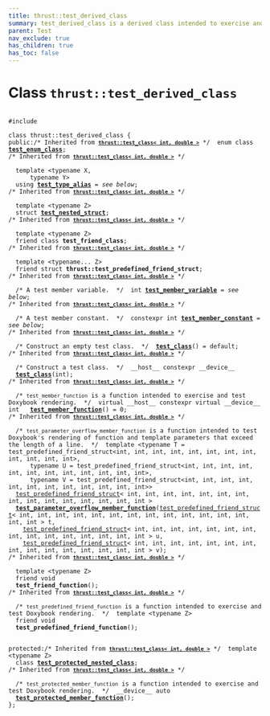 ```yaml
---
title: thrust::test_derived_class
summary: test_derived_class is a derived class intended to exercise and test Doxybook rendering. 
parent: Test
nav_exclude: true
has_children: true
has_toc: false
---
```


# Class `thrust::test_derived_class`

<code class="doxybook">
<span>#include <thrust/doxybook_test.h></span><br>
<span>class thrust::test&#95;derived&#95;class {</span>
<span>public:</span><span class="doxybook-comment">/* Inherited from <code><b><a href="/api/classes/classthrust_1_1test__class.html">thrust::test&#95;class&lt; int, double &gt;</a></b></code> */</span><span>&nbsp;&nbsp;enum class <b><a href="/api/classes/classthrust_1_1test__class.html#enum-test_enum_class">test&#95;enum&#95;class</a></b>;</span>
<span class="doxybook-comment">/* Inherited from <code><b><a href="/api/classes/classthrust_1_1test__class.html">thrust::test&#95;class&lt; int, double &gt;</a></b></code> */</span><br>
<span>&nbsp;&nbsp;template &lt;typename X,</span>
<span>&nbsp;&nbsp;&nbsp;&nbsp;&nbsp;&nbsp;typename Y&gt;</span>
<span>&nbsp;&nbsp;using <b><a href="/api/classes/classthrust_1_1test__class.html#using-test_type_alias">test&#95;type&#95;alias</a></b> = <i>see below</i>;</span>
<span class="doxybook-comment">/* Inherited from <code><b><a href="/api/classes/classthrust_1_1test__class.html">thrust::test&#95;class&lt; int, double &gt;</a></b></code> */</span><br>
<span>&nbsp;&nbsp;template &lt;typename Z&gt;</span>
<span>&nbsp;&nbsp;struct <b><a href="/api/classes/structthrust_1_1test__class_1_1test__nested__struct.html">test&#95;nested&#95;struct</a></b>;</span>
<span class="doxybook-comment">/* Inherited from <code><b><a href="/api/classes/classthrust_1_1test__class.html">thrust::test&#95;class&lt; int, double &gt;</a></b></code> */</span><br>
<span>&nbsp;&nbsp;template &lt;typename Z&gt;</span>
<span>&nbsp;&nbsp;friend class <b>test&#95;friend&#95;class</b>;</span>
<span class="doxybook-comment">/* Inherited from <code><b><a href="/api/classes/classthrust_1_1test__class.html">thrust::test&#95;class&lt; int, double &gt;</a></b></code> */</span><br>
<span>&nbsp;&nbsp;template &lt;typename... Z&gt;</span>
<span>&nbsp;&nbsp;friend struct <b>thrust::test&#95;predefined&#95;friend&#95;struct</b>;</span>
<span class="doxybook-comment">/* Inherited from <code><b><a href="/api/classes/classthrust_1_1test__class.html">thrust::test&#95;class&lt; int, double &gt;</a></b></code> */</span><br>
<span class="doxybook-comment">&nbsp;&nbsp;/* A test member variable.  */</span><span>&nbsp;&nbsp;int <b><a href="/api/classes/classthrust_1_1test__class.html#variable-test_member_variable">test&#95;member&#95;variable</a></b> = <i>see below</i>;</span>
<span class="doxybook-comment">/* Inherited from <code><b><a href="/api/classes/classthrust_1_1test__class.html">thrust::test&#95;class&lt; int, double &gt;</a></b></code> */</span><br>
<span class="doxybook-comment">&nbsp;&nbsp;/* A test member constant.  */</span><span>&nbsp;&nbsp;constexpr int <b><a href="/api/classes/classthrust_1_1test__class.html#variable-test_member_constant">test&#95;member&#95;constant</a></b> = <i>see below</i>;</span>
<span class="doxybook-comment">/* Inherited from <code><b><a href="/api/classes/classthrust_1_1test__class.html">thrust::test&#95;class&lt; int, double &gt;</a></b></code> */</span><br>
<span class="doxybook-comment">&nbsp;&nbsp;/* Construct an empty test class.  */</span><span>&nbsp;&nbsp;<b><a href="/api/classes/classthrust_1_1test__class.html#function-test_class">test&#95;class</a></b>() = default;</span>
<span class="doxybook-comment">/* Inherited from <code><b><a href="/api/classes/classthrust_1_1test__class.html">thrust::test&#95;class&lt; int, double &gt;</a></b></code> */</span><br>
<span class="doxybook-comment">&nbsp;&nbsp;/* Construct a test class.  */</span><span>&nbsp;&nbsp;__host__ constexpr __device__ </span><span>&nbsp;&nbsp;<b><a href="/api/classes/classthrust_1_1test__class.html#function-test_class">test&#95;class</a></b>(int);</span>
<span class="doxybook-comment">/* Inherited from <code><b><a href="/api/classes/classthrust_1_1test__class.html">thrust::test&#95;class&lt; int, double &gt;</a></b></code> */</span><br>
<span class="doxybook-comment">&nbsp;&nbsp;/* <code>test&#95;member&#95;function</code> is a function intended to exercise and test Doxybook rendering.  */</span><span>&nbsp;&nbsp;virtual __host__ constexpr virtual __device__ int </span><span>&nbsp;&nbsp;<b><a href="/api/classes/classthrust_1_1test__class.html#function-test_member_function">test&#95;member&#95;function</a></b>() = 0;</span>
<span class="doxybook-comment">/* Inherited from <code><b><a href="/api/classes/classthrust_1_1test__class.html">thrust::test&#95;class&lt; int, double &gt;</a></b></code> */</span><br>
<span class="doxybook-comment">&nbsp;&nbsp;/* <code>test&#95;parameter&#95;overflow&#95;member&#95;function</code> is a function intended to test Doxybook's rendering of function and template parameters that exceed the length of a line.  */</span><span>&nbsp;&nbsp;template &lt;typename T = test&#95;predefined&#95;friend&#95;struct&lt;int, int, int, int, int, int, int, int, int, int, int, int&gt;,</span>
<span>&nbsp;&nbsp;&nbsp;&nbsp;&nbsp;&nbsp;typename U = test&#95;predefined&#95;friend&#95;struct&lt;int, int, int, int, int, int, int, int, int, int, int, int&gt;,</span>
<span>&nbsp;&nbsp;&nbsp;&nbsp;&nbsp;&nbsp;typename V = test&#95;predefined&#95;friend&#95;struct&lt;int, int, int, int, int, int, int, int, int, int, int, int&gt;&gt;</span>
<span>&nbsp;&nbsp;<a href="/api/classes/structthrust_1_1test__predefined__friend__struct.html">test_predefined_friend_struct</a>< int, int, int, int, int, int, int, int, int, int, int, int, int, int, int > </span><span>&nbsp;&nbsp;<b><a href="/api/classes/classthrust_1_1test__class.html#function-test_parameter_overflow_member_function">test&#95;parameter&#95;overflow&#95;member&#95;function</a></b>(<a href="/api/classes/structthrust_1_1test__predefined__friend__struct.html">test_predefined_friend_struct</a>< int, int, int, int, int, int, int, int, int, int, int, int, int, int, int > t,</span>
<span>&nbsp;&nbsp;&nbsp;&nbsp;<a href="/api/classes/structthrust_1_1test__predefined__friend__struct.html">test_predefined_friend_struct</a>< int, int, int, int, int, int, int, int, int, int, int, int, int, int, int > u,</span>
<span>&nbsp;&nbsp;&nbsp;&nbsp;<a href="/api/classes/structthrust_1_1test__predefined__friend__struct.html">test_predefined_friend_struct</a>< int, int, int, int, int, int, int, int, int, int, int, int, int, int, int > v);</span>
<span class="doxybook-comment">/* Inherited from <code><b><a href="/api/classes/classthrust_1_1test__class.html">thrust::test&#95;class&lt; int, double &gt;</a></b></code> */</span><br>
<span>&nbsp;&nbsp;template &lt;typename Z&gt;</span>
<span>&nbsp;&nbsp;friend void </span>
<span>&nbsp;&nbsp;<b>test&#95;friend&#95;function</b>();</span>
<span class="doxybook-comment">/* Inherited from <code><b><a href="/api/classes/classthrust_1_1test__class.html">thrust::test&#95;class&lt; int, double &gt;</a></b></code> */</span><br>
<span class="doxybook-comment">&nbsp;&nbsp;/* <code>test&#95;predefined&#95;friend&#95;function</code> is a function intended to exercise and test Doxybook rendering.  */</span><span>&nbsp;&nbsp;template &lt;typename Z&gt;</span>
<span>&nbsp;&nbsp;friend void </span>
<span>&nbsp;&nbsp;<b>test&#95;predefined&#95;friend&#95;function</b>();</span>
<br>
<span>protected:</span><span class="doxybook-comment">/* Inherited from <code><b><a href="/api/classes/classthrust_1_1test__class.html">thrust::test&#95;class&lt; int, double &gt;</a></b></code> */</span><span>&nbsp;&nbsp;template &lt;typename Z&gt;</span>
<span>&nbsp;&nbsp;class <b><a href="/api/classes/classthrust_1_1test__class_1_1test__protected__nested__class.html">test&#95;protected&#95;nested&#95;class</a></b>;</span>
<span class="doxybook-comment">/* Inherited from <code><b><a href="/api/classes/classthrust_1_1test__class.html">thrust::test&#95;class&lt; int, double &gt;</a></b></code> */</span><br>
<span class="doxybook-comment">&nbsp;&nbsp;/* <code>test&#95;protected&#95;member&#95;function</code> is a function intended to exercise and test Doxybook rendering.  */</span><span>&nbsp;&nbsp;__device__ auto </span><span>&nbsp;&nbsp;<b><a href="/api/classes/classthrust_1_1test__class.html#function-test_protected_member_function">test&#95;protected&#95;member&#95;function</a></b>();</span>
<span>};</span>
</code>

